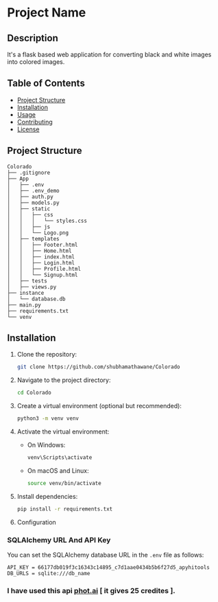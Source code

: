 # Project Name

## Description

It's a flask based web application for converting black and white images into colored images.

## Table of Contents

- [Project Structure](#project-structure)
- [Installation](#installation)
- [Usage](#usage)
- [Contributing](#contributing)
- [License](#license)

## Project Structure

```
Colorado
├── .gitignore
├── App
│   ├── .env
│   ├── .env_demo
│   ├── auth.py
│   ├── models.py
│   ├── static
│   │   ├── css
│   │   │   └── styles.css
│   │   ├── js
│   │   └── Logo.png
│   ├── templates
│   │   ├── Footer.html
│   │   ├── Home.html
│   │   ├── index.html
│   │   ├── Login.html
│   │   ├── Profile.html
│   │   └── Signup.html
│   ├── tests
│   ├── views.py
├── instance
│   └── database.db
├── main.py
├── requirements.txt
└── venv
```

## Installation

1. Clone the repository:

   ```bash
   git clone https://github.com/shubhamathawane/Colorado
   ```

2. Navigate to the project directory:

   ```bash
   cd Colorado
   ```

3. Create a virtual environment (optional but recommended):

   ```bash
   python3 -m venv venv
   ```

4. Activate the virtual environment:

   - On Windows:

     ```bash
     venv\Scripts\activate
     ```

   - On macOS and Linux:

     ```bash
     source venv/bin/activate
     ```

5. Install dependencies:

   ```bash
   pip install -r requirements.txt
   ```
6. Configuration
### SQLAlchemy URL And API Key
You can set the SQLAlchemy database URL in the `.env` file as follows:
```
API_KEY = 66177db019f3c16343c14895_c7d1aae0434b5b6f27d5_apyhitools
DB_URLS = sqlite:///db_name
```

### I have used this api [phot.ai](https://www.phot.ai/developers) [ it gives 25 credites ].
